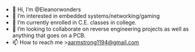 - 👋 Hi, I’m @Eleanorwonders
- 👀 I’m interested in embedded systems/networking/gaming
- 🌱 I’m currently enrolled in C.E. classes in college.
- 💞️ I’m looking to collaborate on reverse engineering projects as well as anything that goes on a PCB. 
- 📫 How to reach me >aarmstrong1194@gmail.com 

<!---
Eleanorwonders/Eleanorwonders is a ✨ special ✨ repository because its `README.md` (this file) appears on your GitHub profile.
You can click the Preview link to take a look at your changes.
--->
